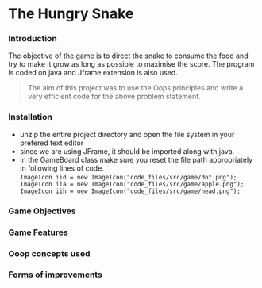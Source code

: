 # The Hungry Snake

### Introduction
The objective of the game is to direct the snake to consume the food and try to make it grow as long as possible to maximise the score. The program is coded on java and Jframe extension is also used. 
> The aim of this project was to use the Oops principles and write a very efficient code for the above problem statement. 

### Installation
- unzip the entire project directory and open the file system in your prefered text editor
- since we are using JFrame, it should be imported along with java.
- in the GameBoard class make sure you reset the file path appropriately in following lines of code. <br>
``
ImageIcon iid = new ImageIcon("code_files/src/game/dot.png");
ImageIcon iia = new ImageIcon("code_files/src/game/apple.png");
ImageIcon iih = new ImageIcon("code_files/src/game/head.png");
``

### Game Objectives




### Game Features



### Ooop concepts used


### Forms of improvements
